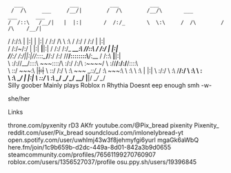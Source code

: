       ___               ___          ___          ___                                    
     /  /\     ___     /__/|        /  /\        /__/\       ___          ___      ___   
    /  /::\   /__/|   |  |:|       /  /:/_       \  \:\     /  /\        /  /\    /__/|  
   /  /:/\:\ |  |:|   |  |:|      /  /:/ /\       \  \:\   /  /:/       /  /:/   |  |:|  
  /  /:/~/:/ |  |:| __|__|:|     /  /:/ /:/_  _____\__\:\ /__/::\      /  /:/    |  |:|  
 /__/:/ /:/__|__|:|/__/::::\____/__/:/ /:/ /\/__/::::::::\\__\/\:\__  /  /::\  __|__|:|  
 \  \:\/://__/::::\   ~\~~\::::/\  \:\/:/ /:/\  \:\~~\~~\/   \  \:\/\/__/:/\:\/__/::::\  
  \  \::/    ~\~~\:\   |~~|:|~~  \  \::/ /:/  \  \:\  ~~~     \__\::/\__\/  \:\  ~\~~\:\ 
   \  \:\      \  \:\  |  |:|     \  \:\/:/    \  \:\         /__/:/      \  \:\   \  \:\
    \  \:\      \__\/  |  |:|      \  \::/      \  \:\        \__\/        \__\/    \__\/
     \__\/             |__|/        \__\/        \__\/                                   
Silly goober
Mainly plays Roblox n Rhythia
Doesnt eep enough smh -w-

 she/her

 Links

 throne.com/pyxenity
 rD3
 AKfr
 youtube.com/@Pix_bread
 pixenity
 Pixenity_
 reddit.com/user/Pix_bread
 soundcloud.com/imlonelybread-yt
 open.spotify.com/user/uwhlmj43w3f8jehmyfgi6yurl
 mgaGk6aWbQ
 here.fm/join/1c9b659b-d2dc-449a-8d01-842a3b9d0655
 steamcommunity.com/profiles/76561199270760907
 roblox.com/users/1356527037/profile
 osu.ppy.sh/users/19396845
